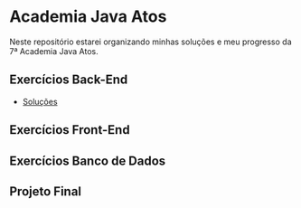 # Academia Java Atos

Neste repositório estarei organizando minhas soluções e meu progresso da 7ª Academia Java Atos.


## Exercícios Back-End
- [Soluções](https://github.com/gabrielandre-math/AcademiaJavaAtos/tree/main/Exercicios%20BackEnd)
## Exercícios Front-End

## Exercícios Banco de Dados

## Projeto Final

